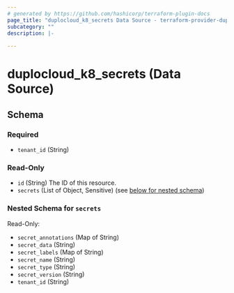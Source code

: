 ```yaml
---
# generated by https://github.com/hashicorp/terraform-plugin-docs
page_title: "duplocloud_k8_secrets Data Source - terraform-provider-duplocloud"
subcategory: ""
description: |-
  
---
```


# duplocloud_k8_secrets (Data Source)





<!-- schema generated by tfplugindocs -->
## Schema

### Required

- `tenant_id` (String)

### Read-Only

- `id` (String) The ID of this resource.
- `secrets` (List of Object, Sensitive) (see [below for nested schema](#nestedatt--secrets))

<a id="nestedatt--secrets"></a>
### Nested Schema for `secrets`

Read-Only:

- `secret_annotations` (Map of String)
- `secret_data` (String)
- `secret_labels` (Map of String)
- `secret_name` (String)
- `secret_type` (String)
- `secret_version` (String)
- `tenant_id` (String)
